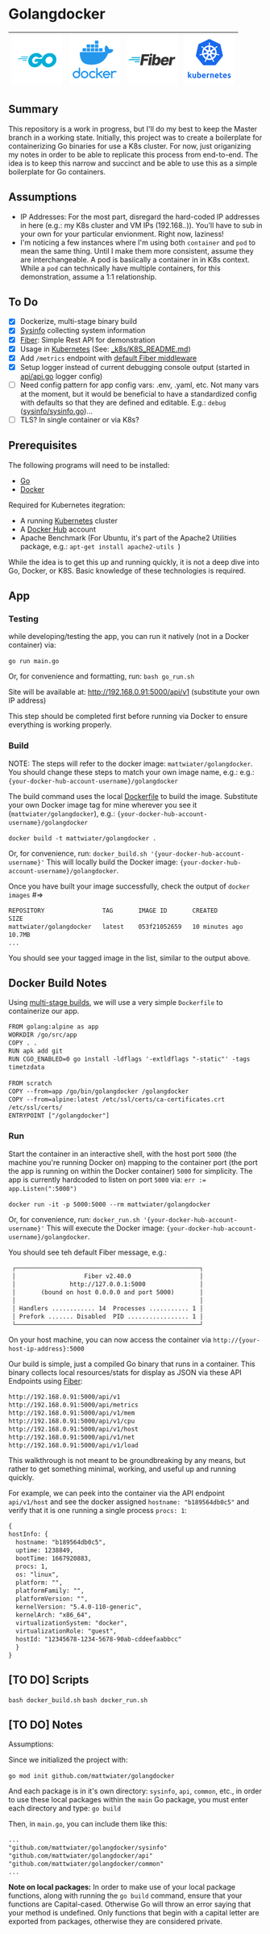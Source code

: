 # Golangdocker

| !["Go"](_assets/logo-golang.png?raw=true "Go") | !["Docker"](_assets/logo-docker.png?raw=true "Docker") | !["Fiber"](_assets/logo-golang-fiber.png?raw=true "Fiber") | !["Kubernetes"](_assets/logo-k8s.png?raw=true "Kubernetes") |
|:-------------:|:-------------:|:-------------:|:-------------:|

## Summary

This repository is a work in progress, but I'll do my best to keep the Master branch in a working state. Initially, this project was to create a boilerplate for containerizing Go binaries for use a K8s cluster. For now, just origanizing my notes in order to be able to replicate this process from end-to-end. The idea is to keep this narrow and succinct and be able to use this as a simple boilerplate for Go containers.

## Assumptions

* IP Addresses: For the most part, disregard the hard-coded IP addresses in here (e.g.: my K8s cluster and VM IPs (192.168.*.*)). You'll have to sub in your own for your particular envionment. Right now, laziness!
* I'm noticing a few instances where I'm using both `container` and `pod` to mean the same thing. Until I make them more consistent, assume they are interchangeable. A pod is basiically a container in in K8s context. While a `pod` can technically have multiple containers, for this demonstration, assume a 1:1 relationship.

## To Do

- [x] Dockerize, multi-stage binary build
- [x] [Sysinfo](https://github.com/shirou/gopsutil) collecting system information
- [x] [Fiber](https://docs.gofiber.io/): Simple Rest API for demonstration
- [x] Usage in [Kubernetes](https://kubernetes.io/) (See: [_k8s/K8S_README.md](../../blob/master/_k8s/K8S_README.md))
- [x] Add `/metrics` endpoint with [default Fiber middleware](https://docs.gofiber.io/api/middleware/monitor)
- [x] Setup logger instead of current debugging console output (started in [api/api.go](../../blob/master/api/api.go#L61) logger config)
- [ ] Need config pattern for app config vars: .env, .yaml, etc. Not many vars at the moment, but it would be beneficial to have a standardized config with defaults so that they are defined and editable. E.g.: `debug` ([sysinfo/sysinfo.go](../../blob/master/sysinfo/sysinfo.go#L20))...
- [ ] TLS? In single container or via K8s?

## Prerequisites

The following programs will need to be installed:

* [Go](https://go.dev/learn/)
* [Docker](https://www.docker.com/get-started/)

Required for Kubernetes itegration:

* A running [Kubernetes](https://kubernetes.io/) cluster
* A [Docker Hub](https://hub.docker.com/) account
* Apache Benchmark (For Ubuntu, it's part of the Apache2 Utilities package, e.g.: `apt-get install apache2-utils `)

While the idea is to get this up and running quickly, it is not a deep dive into Go, Docker, or K8S. Basic knowledge of these technologies is required.

## App

### Testing

while developing/testing the app, you can run it natively (not in a Docker container) via:

`go run main.go`

Or, for convenience and formatting, run: `bash go_run.sh`

Site will be available at: http://192.168.0.91:5000/api/v1 (substitute your own IP address)

This step should be completed first before running via Docker to ensure everything is working properly.

### Build

NOTE: The steps will refer to the docker image: `mattwiater/golangdocker`. You should change these steps to match your own image name, e.g.: e.g.: `{your-docker-hub-account-username}/golangdocker`

The build command uses the local [Dockerfile](../../blob/master/Dockerfile) to build the image. Substitute your own Docker image tag for mine wherever you see it (`mattwiater/golangdocker`), e.g.: `{your-docker-hub-account-username}/golangdocker`

`docker build -t mattwiater/golangdocker .`

Or, for convenience, run: `docker_build.sh '{your-docker-hub-account-username}'` This will locally build the Docker image: `{your-docker-hub-account-username}/golangdocker`.

Once you have built your image successfully, check the output of `docker images` #=>

```
REPOSITORY                TAG       IMAGE ID       CREATED          SIZE
mattwiater/golangdocker   latest    053f21052659   10 minutes ago   10.7MB
...
```

You should see your tagged image in the list, similar to the output above.

## Docker Build Notes

Using [multi-stage builds](https://docs.docker.com/build/building/multi-stage/#use-multi-stage-builds), we will use a very simple `Dockerfile` to containerize our app.

```
FROM golang:alpine as app
WORKDIR /go/src/app
COPY . .
RUN apk add git
RUN CGO_ENABLED=0 go install -ldflags '-extldflags "-static"' -tags timetzdata

FROM scratch
COPY --from=app /go/bin/golangdocker /golangdocker
COPY --from=alpine:latest /etc/ssl/certs/ca-certificates.crt /etc/ssl/certs/
ENTRYPOINT ["/golangdocker"]
```

### Run

Start the container in an interactive shell, with the host port `5000` (the machine you're running Docker on) mapping to the container port (the port the app is running on within the Docker container) `5000` for simplicity. The app is currently hardcoded to listen on port `5000` via: `err := app.Listen(":5000")`

`docker run -it -p 5000:5000 --rm mattwiater/golangdocker`

Or, for convenience, run: `docker_run.sh '{your-docker-hub-account-username}'` This will execute the Docker image: `{your-docker-hub-account-username}/golangdocker`.

You should see teh default Fiber message, e.g.:

```
 ┌───────────────────────────────────────────────────┐
 │                   Fiber v2.40.0                   │
 │               http://127.0.0.1:5000               │
 │       (bound on host 0.0.0.0 and port 5000)       │
 │                                                   │
 │ Handlers ............ 14  Processes ........... 1 │
 │ Prefork ....... Disabled  PID ................. 1 │
 └───────────────────────────────────────────────────┘
```

On your host machine, you can now access the container via `http://{your-host-ip-address}:5000`

Our build is simple, just a compiled Go binary that runs in a container. This binary collects local resources/stats for display as JSON via these API Endpoints using [Fiber](https://docs.gofiber.io/):

```
http://192.168.0.91:5000/api/v1
http://192.168.0.91:5000/api/metrics
http://192.168.0.91:5000/api/v1/mem
http://192.168.0.91:5000/api/v1/cpu
http://192.168.0.91:5000/api/v1/host
http://192.168.0.91:5000/api/v1/net
http://192.168.0.91:5000/api/v1/load
```

This walkthrough is not meant to be groundbreaking by any means, but rather to get something minimal, working, and useful up and running quickly.

For example, we can peek into the container via the API endpoint `api/v1/host` and see the docker assigned `hostname: "b189564db0c5"` and verify that it is one running a single process `procs: 1`:

```
{
hostInfo: {
  hostname: "b189564db0c5",
  uptime: 1238849,
  bootTime: 1667920883,
  procs: 1,
  os: "linux",
  platform: "",
  platformFamily: "",
  platformVersion: "",
  kernelVersion: "5.4.0-110-generic",
  kernelArch: "x86_64",
  virtualizationSystem: "docker",
  virtualizationRole: "guest",
  hostId: "12345678-1234-5678-90ab-cddeefaabbcc"
  }
}
```

## [TO DO] Scripts

`bash docker_build.sh`
`bash docker_run.sh`

## [TO DO] Notes

Assumptions:

Since we initialized the project with: 

`go mod init github.com/mattwiater/golangdocker`

And each package is in it's own directory: `sysinfo`, `api`, `common`, etc., in order to use these local packages within the `main` Go package, you must enter each directory and type: `go build`

Then, in `main.go`, you can include them like this:

```
...
"github.com/mattwiater/golangdocker/sysinfo"
"github.com/mattwiater/golangdocker/api"
"github.com/mattwiater/golangdocker/common"
...
```

**Note on local packages:** In order to make use of your local package functions, along with running the `go build` command, ensure that your functions are Capital-cased. Otherwise Go will throw an error saying that your method is undefined. Only functions that begin with a capital letter are exported from packages, otherwise they are considered private.